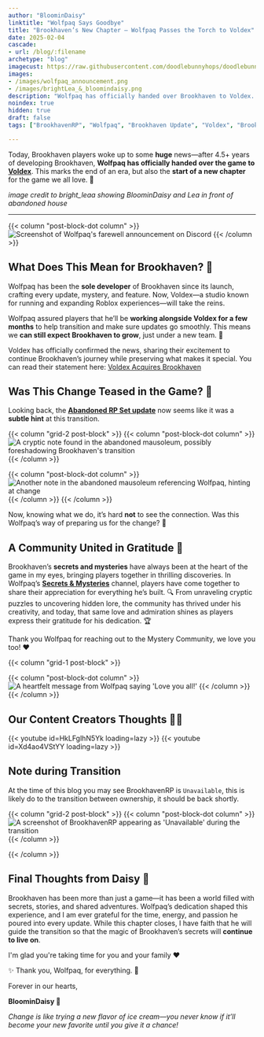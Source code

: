 ```yaml
---
author: "BloominDaisy"
linktitle: "Wolfpaq Says Goodbye"
title: "Brookhaven’s New Chapter – Wolfpaq Passes the Torch to Voldex"
date: 2025-02-04
cascade:
- url: /blog/:filename
archetype: "blog"
imagecust: https://raw.githubusercontent.com/doodlebunnyhops/doodlebunnyhops.github.io/refs/heads/main/static/images/brightLea_%26_bloomindaisy.png
images:
- /images/wolfpaq_announcement.png
- /images/brightLea_&_bloomindaisy.png
description: "Wolfpaq has officially handed over Brookhaven to Voldex. What does this mean for the game, and was the change hinted at in the Abandoned RP Set update?"
noindex: true
hidden: true
draft: false
tags: ["BrookhavenRP", "Wolfpaq", "Brookhaven Update", "Voldex", "Brookhaven Secrets", "Brookhaven Lore", "Roblox", "RobloxCommunity"]

---
```


Today, Brookhaven players woke up to some **huge** news—after 4.5+ years of developing Brookhaven, **Wolfpaq has officially handed over the game to [Voldex](https://voldex.com/news/voldex-acquires-brookhaven-the-most-visited-game-on-roblox/)**. This marks the end of an era, but also the **start of a new chapter** for the game we all love. 💙 

_image credit to bright_leaa showing BloominDaisy and Lea in front of abandoned house_

---


{{< column "post-block-dot column" >}}
![Screenshot of Wolfpaq's farewell announcement on Discord](/images/blog/wolfpaq_announcement.png)
{{< /column >}}

## **What Does This Mean for Brookhaven?** 🤔  
Wolfpaq has been the **sole developer** of Brookhaven since its launch, crafting every update, mystery, and feature. Now, Voldex—a studio known for running and expanding Roblox experiences—will take the reins.  


Wolfpaq assured players that he’ll be **working alongside Voldex for a few months** to help transition and make sure updates go smoothly. This means we **can still expect Brookhaven to grow**, just under a new team. 🚀  


Voldex has officially confirmed the news, sharing their excitement to continue Brookhaven’s journey while preserving what makes it special. You can read their statement here: [Voldex Acquires Brookhaven](https://voldex.com/news/voldex-acquires-brookhaven-the-most-visited-game-on-roblox/)  


## **Was This Change Teased in the Game?** 👀  
Looking back, the **[Abandoned RP Set update](/blog/abandoned_house_rp_secrets/)** now seems like it was a **subtle hint** at this transition.

{{< column "grid-2 post-block" >}}
{{< column "post-block-dot column" >}}
![A cryptic note found in the abandoned mausoleum, possibly foreshadowing Brookhaven's transition](/images/abandoned_mausoleum/mausoleum_note_by_glowing_chair.webp)
{{< /column >}}

{{< column "post-block-dot column" >}}
![Another note in the abandoned mausoleum referencing Wolfpaq, hinting at change](/images/abandoned_mausoleum/mausoleum_wolfpaq_note.png)
{{< /column >}}
{{< /column >}}

Now, knowing what we do, it’s hard **not** to see the connection. Was this Wolfpaq’s way of preparing us for the change? 🤯  

## **A Community United in Gratitude** 💜  
Brookhaven’s **secrets and mysteries** have always been at the heart of the game in my eyes, bringing players together in thrilling discoveries. In Wolfpaq’s **[Secrets & Mysteries](https://discord.com/channels/482308357248647177/870010373976236052/1336358926849015828)** channel, players have come together to share their appreciation for everything he’s built. 🔍 From unraveling cryptic puzzles to uncovering hidden lore, the community has thrived under his creativity, and today, that same love and admiration shines as players express their gratitude for his dedication. 🏆  

Thank you Wolfpaq for reaching out to the Mystery Community, we love you too! :hearts:

{{< column "grid-1 post-block" >}}

{{< column "post-block-dot column" >}}
![A heartfelt message from Wolfpaq saying 'Love you all!'](/images/blog/wolfpaq_love.png)
{{< /column >}}
{{< /column >}}


## Our Content Creators Thoughts 🎥✨


<div class="grid-2 post-vid-dot">
{{< youtube id=HkLFglhN5Yk loading=lazy >}}
{{< youtube id=Xd4ao4VStYY loading=lazy >}}
</div>

## Note during Transition

At the time of this blog you may see BrookhavenRP is `Unavailable`, this is likely do to the transition between ownership, it should be back shortly.

{{< column "grid-2 post-block" >}}
{{< column "post-block-dot column" >}}
![A screenshot of BrookhavenRP appearing as 'Unavailable' during the transition](/images/blog/transition.png)
{{< /column >}}

{{< /column >}}

## **Final Thoughts from Daisy** 🌸  
Brookhaven has been more than just a game—it has been a world filled with secrets, stories, and shared adventures. Wolfpaq’s dedication shaped this experience, and I am ever grateful for the time, energy, and passion he poured into every update. While this chapter closes, I have faith that he will guide the transition so that the magic of Brookhaven’s secrets will **continue to live on**. 

I'm glad you're taking time for you and your family :heart: 

✨ Thank you, Wolfpaq, for everything. 💜

Forever in our hearts,

**BloominDaisy 💜**

_Change is like trying a new flavor of ice cream—you never know if it’ll become your new favorite until you give it a chance!_

